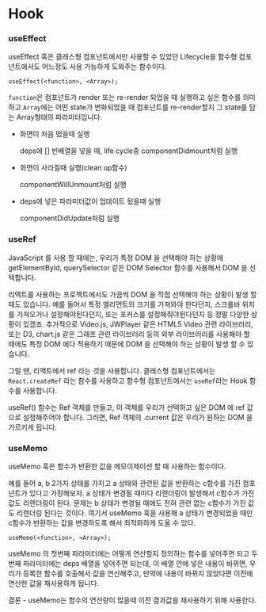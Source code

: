 # Hook

### useEffect

useEffect 훅은 클래스형 컴포넌트에서만 사용할 수 있었던 Lifecycle을 함수형 컴포넌트에서도 어느정도 사용 가능하게 도와주는 함수이다.

```
useEffect(<function>, <Array>);
```

`function`은 컴포넌트가 render 또는 re-render 되었을 때 실행하고 싶은 함수를 의미하고 `Array`에는 어떤 state가 변화되었을 때 컴포넌트를 re-render할지 그 state를 담는 Array형태의 파라미터입니다.

- 화면이 처음 떴을때 실행

  deps에 [] 빈배열을 넣을 때, life cycle중 componentDidmount처럼 실행

- 화면이 사라질때 실행(clean up함수)

  componentWillUnmount처럼 실행

- deps에 넣은 파라미터값이 업데이트 됬을때 실행

  componentDidUpdate처럼 실행

### useRef

JavaScript 를 사용 할 때에는, 우리가 특정 DOM 을 선택해야 하는 상황에 getElementById, querySelector 같은 DOM Selector 함수를 사용해서 DOM 을 선택합니다.

리액트를 사용하는 프로젝트에서도 가끔씩 DOM 을 직접 선택해야 하는 상황이 발생 할 때도 있습니다. 예를 들어서 특정 엘리먼트의 크기를 가져와야 한다던지, 스크롤바 위치를 가져오거나 설정해야된다던지, 또는 포커스를 설정해줘야된다던지 등 정말 다양한 상황이 있겠죠. 추가적으로 Video.js, JWPlayer 같은 HTML5 Video 관련 라이브러리, 또는 D3, chart.js 같은 그래프 관련 라이브러리 등의 외부 라이브러리를 사용해야 할 때에도 특정 DOM 에다 적용하기 때문에 DOM 을 선택해야 하는 상황이 발생 할 수 있습니다.

그럴 땐, 리액트에서 ref 라는 것을 사용합니다. 클래스형 컴포넌트에서는 `React.createRef` 라는 함수를 사용하고 함수형 컴포넌트에서는 `useRef`라는 Hook 함수를 사용합니다.

useRef() 함수는 Ref 객체를 만들고, 이 객체를 우리가 선택하고 싶은 DOM 에 ref 값으로 설정해주어야 합니다. 그러면, Ref 객체의 .current 값은 우리가 원하는 DOM 을 가르키게 됩니다.

### useMemo

useMemo 훅은 함수가 반환한 값을 메모이제이션 할 때 사용하는 함수이다.

예를 들어 a, b 2가지 상태를 가지고 a 상태와 관련된 값을 반환하는 c함수를 가진 컴포넌트가 있다고 가정해보자. a 상태가 변경될 때마다 리렌더링이 발생해서 c함수가 가진 값도 리렌더링이 된다. 문제는 b 상태가 변경될 때에도 전혀 관련 없는 c함수가 가진 값도 리렌더링 된다는 것이다. 여기서 useMemo 훅을 사용해 a 상태가 변경되었을 때만 c함수가 반환하는 값을 변경하도록 해서 최적화하게 도울 수 있다.

```
useMemo(<function>, <Array>);
```

useMemo 의 첫번째 파라미터에는 어떻게 연산할지 정의하는 함수를 넣어주면 되고 두번째 파라미터에는 deps 배열을 넣어주면 되는데, 이 배열 안에 넣은 내용이 바뀌면, 우리가 등록한 함수를 호출해서 값을 연산해주고, 만약에 내용이 바뀌지 않았다면 이전에 연산한 값을 재사용하게 됩니다.

결론 - useMemo는 함수의 연산량이 많을때 이전 결과값을 재사용하기 위해 사용한다.
